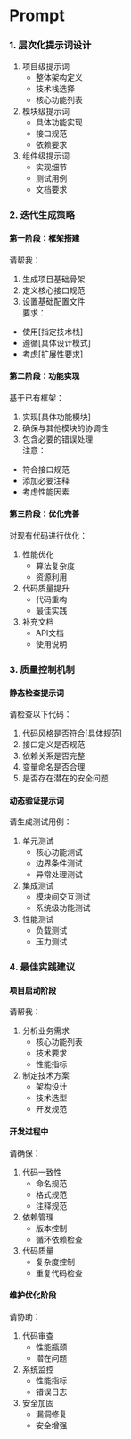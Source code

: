 # Prompt

### <font style="color:rgb(0, 0, 0);">1. 层次化提示词设计</font>
1. 项目级提示词
    - 整体架构定义
    - 技术栈选择
    - 核心功能列表
2. 模块级提示词
    - 具体功能实现
    - 接口规范
    - 依赖要求
3. 组件级提示词
    - 实现细节
    - 测试用例
    - 文档要求

### 2. 迭代生成策略
#### <font style="color:rgb(0, 0, 0);">第一阶段：框架搭建</font>
请帮我：

1. 生成项目基础骨架
2. 定义核心接口规范
3. 设置基础配置文件  
要求：
+ 使用[指定技术栈]
+ 遵循[具体设计模式]
+ 考虑[扩展性要求]

#### <font style="color:rgb(0, 0, 0);">第二阶段：功能实现</font>
  
基于已有框架：

1. 实现[具体功能模块]
2. 确保与其他模块的协调性
3. 包含必要的错误处理  
注意：
+ 符合接口规范
+ 添加必要注释
+ 考虑性能因素

#### <font style="color:rgb(0, 0, 0);">第三阶段：优化完善</font>
  
对现有代码进行优化：

1. 性能优化
    - 算法复杂度
    - 资源利用
2. 代码质量提升
    - 代码重构
    - 最佳实践
3. 补充文档
    - API文档
    - 使用说明

### 3. 质量控制机制
#### <font style="color:rgb(0, 0, 0);">静态检查提示词</font>
  
请检查以下代码：

1. 代码风格是否符合[具体规范]
2. 接口定义是否规范
3. 依赖关系是否完整
4. 变量命名是否合理
5. 是否存在潜在的安全问题

#### <font style="color:rgb(0, 0, 0);">动态验证提示词</font>
  
请生成测试用例：

1. 单元测试
    - 核心功能测试
    - 边界条件测试
    - 异常处理测试
2. 集成测试
    - 模块间交互测试
    - 系统级功能测试
3. 性能测试
    - 负载测试
    - 压力测试

### **4. 最佳实践建议**
#### <font style="color:rgb(0, 0, 0);">项目启动阶段</font>

请帮我：

1. 分析业务需求
    - 核心功能列表
    - 技术要求
    - 性能指标
2. 制定技术方案
    - 架构设计
    - 技术选型
    - 开发规范

#### <font style="color:rgb(0, 0, 0);">开发过程中</font>
  
请确保：

1. 代码一致性
    - 命名规范
    - 格式规范
    - 注释规范
2. 依赖管理
    - 版本控制
    - 循环依赖检查
3. 代码质量
    - 复杂度控制
    - 重复代码检查

#### <font style="color:rgb(0, 0, 0);">维护优化阶段</font>  

请协助：

1. 代码审查
    - 性能瓶颈
    - 潜在问题
2. 系统监控
    - 性能指标
    - 错误日志
3. 安全加固
    - 漏洞修复
    - 安全增强

